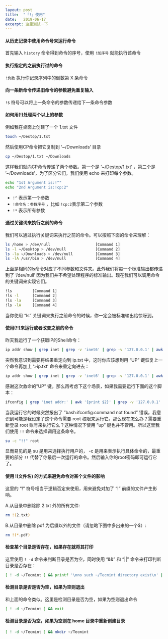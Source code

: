 ```yaml
---
layout: post
title:  "「!」使用"
date:   2019-06-17
excerpt: 这里测试一下
---
```


#### 从历史记录中使用命令号来运行命令

首先输入 `history` 命令得到命令的序号，使用 `!加序号` 就能执行该命令

#### 执行指定的之前执行过的命令

`!负数` 执行你记录序列中的倒数第 X 条命令

#### 向一条新命令传递旧命令的参数避免重复输入

`!$` 符号可以将上一条命令的参数传递给下一条命令参数

#### 如何用(!)处理两个以上的参数

例如我在桌面上创建了一个 1.txt 文件

```sh
touch ~/Destop/1.txt
```

然后使用CP命令把它复制到 ‘~/Downloads’ 目录

```sh
cp ~/Destop/1.txt ~/Downloads
```

这样我们就向CP命令传递了两个参数。第一个是 ‘~/Destop/1.txt’ ，第二个是 ’~/Downloads’，为了区分它们，我们使用 echo 来打印每个参数。

```sh
echo "1st Argument is:!^"
echo "2nd Argument is:!cp:2"
```

- `!^` 表示第一个参数
- `!命令名：参数序号` ，比如 `!cp:2`表示第二个参数
- `!*` 表示所有参数

#### 通过关键词来执行之前的命令

我们可以通过执行关键词来执行之前的命令。可以按照下面的命令来理解：

```sh
ls /home > /dev/null                    [Command 1]
ls -l ~/Desktop > /dev/null             [Command 2]
ls -la ~/Downloads > /dev/null          [Command 3]
ls -lA /usr/bin > /dev/null             [Command 4]
```

上面是相同的ls命令对应了不同参数和文件夹。此外我们将每一个标准输出都传递到了 ‘/dev/null’ 因为我们并不希望处理程序的标准输出。现在我们可以调用命令的关键词来实现它们。

```sh
!ls         [Command 1]
!ls -l      [Command 2]
!ls -la     [Command 3]
!ls -lA     [Command 4]
```

当你使用 “ls” 关键词来执行之前命令的时候，你一定会被标准输出给惊讶到。

#### 使用(!!)来运行或者改变之前的命令

昨天我运行了一个获取IP的Shell命令：

```sh
ip addr show | grep inet | grep -v 'inet6' | grep -v '127.0.0.1' | awk '{print $2}' | cut -f 1 -d/
```

突然我意识到需要将结果重定向到 ip.txt 中，这时你应该想到用 “UP” 键恢复上一个命令再加上 ‘>ip.txt‘ 命令来重定向进去：

```sh
ip addr show | grep inet | grep -v 'inet6' | grep -v '127.0.0.1' | awk '{print $2}' | cut -f1 -d/ > ip.txt
```

感谢这次救命的”UP” 键。那么再考虑下这个场景，如果我需要运行下面的这个脚本：

```sh
ifconfig | grep 'inet addr:' | awk '{print $2}' | grep -v '127.0.0.1' | cut -f2 -d:
```

当我运行它的时候突然报出了 ”bash:ifconfig:command not found” 错误，我意识到可能是我设定了这个命令需要 root 权限来运行它。那么现在怎么办？需要重新登录 root 账号来执行它么？这种情况下使用 ”up” 键也并不管用。所以这里我们使用 `!!` 命令来选择调用这条命令。

```sh
su -c "!!" root
```

显而易见的是 su 是用来选择执行用户的， -c 是用来表示执行具体命令的，最重要的部分 `!!` 代替了你最后一次运行的命令。然后输入你的root密码即可运行它了。

#### 使用 !(文件名) 的方式来避免命令对某个文件的影响

这里的 “!” 符号相当于逻辑否定来使用，用来避免对加了 “!” 前缀的文件产生影响。

A.从目录中删除除 2.txt 外的所有文件:

```sh
rm !(2.txt)
```

B.从目录中删除 pdf 为后缀以外的文件（请忽略下图中多出来的一个$）:

```sh
rm !(*.pdf)
```

#### 检查某个目录是否存在，如果存在就将其打印

这里使用 `! -d`  命令来判断目录是否为空，同时使用 “&&” 和 “||” 命令来打印判断目录是否存在：

```sh
[ ! -d ~/Tecmint ] && printf '\nno such ~/Tecmint directory exist\n' || printf '\n~/Tecmint directory exist\n'
```

#### 检测目录是否是否为空，如果为空则退出

和上面的命令类似。这里是检测目录是否为空，如果为空则退出命令

```sh
[ ! -d ~/Tecmint ] && exit
```


#### 检测目录是否为空，如果为空则在 home 目录中重新创建目录

```sh
[ ! -d ~/Tecmint ] && mkdir ~/Tecmint
```

